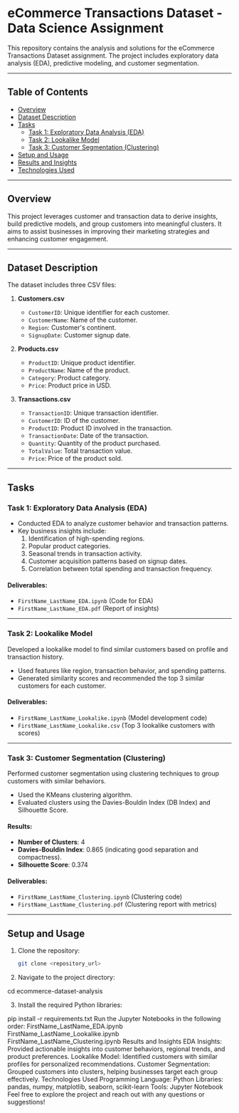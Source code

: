 # eCommerce Transactions Dataset - Data Science Assignment

This repository contains the analysis and solutions for the eCommerce Transactions Dataset assignment. The project includes exploratory data analysis (EDA), predictive modeling, and customer segmentation.

---

## Table of Contents
- [Overview](#overview)
- [Dataset Description](#dataset-description)
- [Tasks](#tasks)
  - [Task 1: Exploratory Data Analysis (EDA)](#task-1-exploratory-data-analysis-eda)
  - [Task 2: Lookalike Model](#task-2-lookalike-model)
  - [Task 3: Customer Segmentation (Clustering)](#task-3-customer-segmentation-clustering)
- [Setup and Usage](#setup-and-usage)
- [Results and Insights](#results-and-insights)
- [Technologies Used](#technologies-used)

---

## Overview
This project leverages customer and transaction data to derive insights, build predictive models, and group customers into meaningful clusters. It aims to assist businesses in improving their marketing strategies and enhancing customer engagement.

---

## Dataset Description
The dataset includes three CSV files:  

1. **Customers.csv**  
   - `CustomerID`: Unique identifier for each customer.  
   - `CustomerName`: Name of the customer.  
   - `Region`: Customer's continent.  
   - `SignupDate`: Customer signup date.  

2. **Products.csv**  
   - `ProductID`: Unique product identifier.  
   - `ProductName`: Name of the product.  
   - `Category`: Product category.  
   - `Price`: Product price in USD.  

3. **Transactions.csv**  
   - `TransactionID`: Unique transaction identifier.  
   - `CustomerID`: ID of the customer.  
   - `ProductID`: Product ID involved in the transaction.  
   - `TransactionDate`: Date of the transaction.  
   - `Quantity`: Quantity of the product purchased.  
   - `TotalValue`: Total transaction value.  
   - `Price`: Price of the product sold.  

---

## Tasks

### Task 1: Exploratory Data Analysis (EDA)
- Conducted EDA to analyze customer behavior and transaction patterns.  
- Key business insights include:
  1. Identification of high-spending regions.  
  2. Popular product categories.  
  3. Seasonal trends in transaction activity.  
  4. Customer acquisition patterns based on signup dates.  
  5. Correlation between total spending and transaction frequency.

#### Deliverables:
- `FirstName_LastName_EDA.ipynb` (Code for EDA)
- `FirstName_LastName_EDA.pdf` (Report of insights)

---

### Task 2: Lookalike Model
Developed a lookalike model to find similar customers based on profile and transaction history.  
- Used features like region, transaction behavior, and spending patterns.  
- Generated similarity scores and recommended the top 3 similar customers for each customer.

#### Deliverables:
- `FirstName_LastName_Lookalike.ipynb` (Model development code)  
- `FirstName_LastName_Lookalike.csv` (Top 3 lookalike customers with scores)  

---

### Task 3: Customer Segmentation (Clustering)
Performed customer segmentation using clustering techniques to group customers with similar behaviors.  
- Used the KMeans clustering algorithm.  
- Evaluated clusters using the Davies-Bouldin Index (DB Index) and Silhouette Score.  

#### Results:
- **Number of Clusters**: 4  
- **Davies-Bouldin Index**: 0.865 (indicating good separation and compactness).  
- **Silhouette Score**: 0.374  

#### Deliverables:
- `FirstName_LastName_Clustering.ipynb` (Clustering code)  
- `FirstName_LastName_Clustering.pdf` (Clustering report with metrics)

---

## Setup and Usage

1. Clone the repository:
   ```bash
   git clone <repository_url>
2. Navigate to the project directory:

cd ecommerce-dataset-analysis

3. Install the required Python libraries:

pip install -r requirements.txt
Run the Jupyter Notebooks in the following order:
FirstName_LastName_EDA.ipynb
FirstName_LastName_Lookalike.ipynb
FirstName_LastName_Clustering.ipynb
Results and Insights
EDA Insights: Provided actionable insights into customer behaviors, regional trends, and product preferences.
Lookalike Model: Identified customers with similar profiles for personalized recommendations.
Customer Segmentation: Grouped customers into clusters, helping businesses target each group effectively.
Technologies Used
Programming Language: Python
Libraries: pandas, numpy, matplotlib, seaborn, scikit-learn
Tools: Jupyter Notebook
Feel free to explore the project and reach out with any questions or suggestions!

